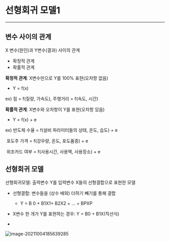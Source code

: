 # 선형회귀 모델1

---



## 변수 사이의 관계

X 변수(원인)과 Y변수(결과) 사이의 관계

- 확정적 관계
- 확률적 관계



**확정적 관계**: X변수만으로 Y를 100% 표현(오차항 없음)

- Y = f(x)

ex) 힘 = f(질량, 가속도), 주행거리 = f(속도, 시간)

**확률적 관계**: X변수와 오차항이 Y를 표현(오차항 있음)

- Y = f(x) + e

ex) 반도체 수율 = f(설비 파라미터들의 상태, 온도, 습도) + e

​	 포도주 가격 = f(강우량, 온도, 포도품종) + e

​	 위조카드 여부 = f(사용시간, 사용액, 사용장소) + e

 

## 선형회귀 모델

선형회귀모델: 출력변수 Y를 입력변수 X들의 선형결합으로 표현한 모델

- 선형결합: 변수들을 (상수 배와) 더하기 빼기를 통해 결합

  -  Y = B 0 + B1X1+ B2X2 + ... + BPXP

- X변수 한 개가 Y를 표현하는 경우: Y = B0 + B1X(직선식)

- 

  ![image-20211004185639285](C:/Users/NaEunSu/AppData/Roaming/Typora/typora-user-images/image-20211004185639285.png)











